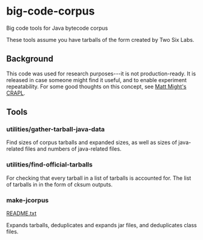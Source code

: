 # big-code-corpus
Big code tools for Java bytecode corpus

These tools assume you have tarballs of the form
created by Two Six Labs.

## Background
This code was used for research purposes---it is not production-ready.
It is released in case someone might find it useful, and to enable
experiment repeatability.  For some good thoughts on this concept, see
[Matt Might's CRAPL](http://matt.might.net/articles/crapl/).

## Tools

### utilities/gather-tarball-java-data

Find sizes of corpus tarballs and expanded sizes, as well as sizes of java-related files
and numbers of java-related files.

### utilities/find-official-tarballs

For checking that every tarball in a list of tarballs is accounted for.
The list of tarballs in in the form of cksum outputs.

### make-jcorpus
[README.txt](make-jcorpus/README.txt)

Expands tarballs, deduplicates and expands jar files, and deduplicates class files.
